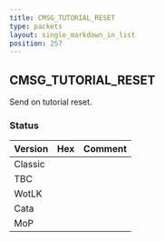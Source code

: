 ```yaml
---
title: CMSG_TUTORIAL_RESET
type: packets
layout: single_markdown_in_list
position: 257
---
```


## CMSG_TUTORIAL_RESET

Send on tutorial reset.

### Status

Version    | Hex        | Comment
---------- | ---------- | ---------- 
Classic    |            |
TBC        |            |
WotLK      |            |
Cata       |            |
MoP        |            |